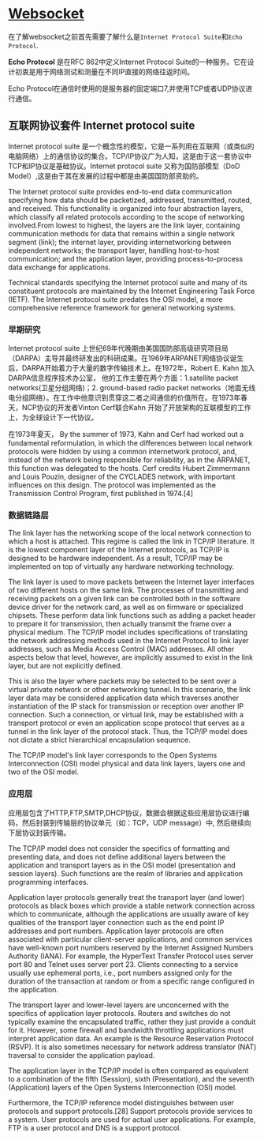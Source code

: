 # [Websocket](https://www.npmjs.com/package/websocket)

在了解websocket之前首先需要了解什么是`Internet Protocol Suite`和`Echo Protocol`.

**Echo Protocol** 是在RFC 862中定义Internet Protocol Suite的一种服务。它在设计初衷是用于网络测试和测量在不同IP直接的网络往返时间。

Echo Protocol在通信时使用的是服务器的固定端口7,并使用TCP或者UDP协议进行通信。

## 互联网协议套件 Internet protocol suite

Internet protocol suite 是一个概念性的模型，它是一系列用在互联网（或类似的电脑网络）上的通信协议的集合。TCP/IP协议广为人知，这是由于这一套协议中TCP和IP协议是基础协议。Internet protocol suite 又称为国防部模型（DoD Model）,这是由于其在发展的过程中都是由美国国防部资助的。

The Internet protocol suite provides end-to-end data communication specifying how data should be packetized, addressed, transmitted, routed, and received. This functionality is organized into four abstraction layers, which classify all related protocols according to the scope of networking involved.From lowest to highest, the layers are the link layer, containing communication methods for data that remains within a single network segment (link); the internet layer, providing internetworking between independent networks; the transport layer, handling host-to-host communication; and the application layer, providing process-to-process data exchange for applications.

Technical standards specifying the Internet protocol suite and many of its constituent protocols are maintained by the Internet Engineering Task Force (IETF). The Internet protocol suite predates the OSI model, a more comprehensive reference framework for general networking systems.

### 早期研究

Internet protocol suite 上世纪69年代晚期由美国国防部高级研究项目局（DARPA）主导并最终研发出的科研成果。在1969年ARPANET网络协议诞生后，DARPA开始着力于大量的数字传输技术上。在1972年，Robert E. Kahn 加入 DARPA信息程序技术办公室，
他的工作主要在两个方面：1.satellite packet networks(卫星分组网络)；2. ground-based radio packet networks（地面无线电分组网络）。在工作中他意识到贯穿这二者之间通信的价值所在。在1973年春天，NCP协议的开发者Vinton Cerf联合Kahn 开始了开放架构的互联模型的工作上，为全球设计下一代协议。

在1973年夏天，
By the summer of 1973, Kahn and Cerf had worked out a fundamental reformulation, in which the differences between local network protocols were hidden by using a common internetwork protocol, and, instead of the network being responsible for reliability, as in the ARPANET, this function was delegated to the hosts. Cerf credits Hubert Zimmermann and Louis Pouzin, designer of the CYCLADES network, with important influences on this design. The protocol was implemented as the Transmission Control Program, first published in 1974.[4]


### 数据链路层

The link layer has the networking scope of the local network connection to which a host is attached. This regime is called the link in TCP/IP literature. It is the lowest component layer of the Internet protocols, as TCP/IP is designed to be hardware independent. As a result, TCP/IP may be implemented on top of virtually any hardware networking technology.

The link layer is used to move packets between the Internet layer interfaces of two different hosts on the same link. The processes of transmitting and receiving packets on a given link can be controlled both in the software device driver for the network card, as well as on firmware or specialized chipsets. These perform data link functions such as adding a packet header to prepare it for transmission, then actually transmit the frame over a physical medium. The TCP/IP model includes specifications of translating the network addressing methods used in the Internet Protocol to link layer addresses, such as Media Access Control (MAC) addresses. All other aspects below that level, however, are implicitly assumed to exist in the link layer, but are not explicitly defined.

This is also the layer where packets may be selected to be sent over a virtual private network or other networking tunnel. In this scenario, the link layer data may be considered application data which traverses another instantiation of the IP stack for transmission or reception over another IP connection. Such a connection, or virtual link, may be established with a transport protocol or even an application scope protocol that serves as a tunnel in the link layer of the protocol stack. Thus, the TCP/IP model does not dictate a strict hierarchical encapsulation sequence.

The TCP/IP model's link layer corresponds to the Open Systems Interconnection (OSI) model physical and data link layers, layers one and two of the OSI model.

### 应用层

应用层包含了HTTP,FTP,SMTP,DHCP协议，数据会根据这些应用层协议进行编码，然后封装到传输层的协议单元（如：TCP，UDP message）中, 然后继续向下层协议封装传输。

The TCP/IP model does not consider the specifics of formatting and presenting data, and does not define additional layers between the application and transport layers as in the OSI model (presentation and session layers). Such functions are the realm of libraries and application programming interfaces.

Application layer protocols generally treat the transport layer (and lower) protocols as black boxes which provide a stable network connection across which to communicate, although the applications are usually aware of key qualities of the transport layer connection such as the end point IP addresses and port numbers. Application layer protocols are often associated with particular client-server applications, and common services have well-known port numbers reserved by the Internet Assigned Numbers Authority (IANA). For example, the HyperText Transfer Protocol uses server port 80 and Telnet uses server port 23. Clients connecting to a service usually use ephemeral ports, i.e., port numbers assigned only for the duration of the transaction at random or from a specific range configured in the application.

The transport layer and lower-level layers are unconcerned with the specifics of application layer protocols. Routers and switches do not typically examine the encapsulated traffic, rather they just provide a conduit for it. However, some firewall and bandwidth throttling applications must interpret application data. An example is the Resource Reservation Protocol (RSVP). It is also sometimes necessary for network address translator (NAT) traversal to consider the application payload.

The application layer in the TCP/IP model is often compared as equivalent to a combination of the fifth (Session), sixth (Presentation), and the seventh (Application) layers of the Open Systems Interconnection (OSI) model.

Furthermore, the TCP/IP reference model distinguishes between user protocols and support protocols.[28] Support protocols provide services to a system. User protocols are used for actual user applications. For example, FTP is a user protocol and DNS is a support protocol.
